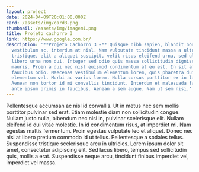 ```yaml
---
layout: project
date: 2024-04-09T20:01:00.000Z
card: /assets/img/card3.png
thumbnail: /assets/img/imagem1.png
title: Projeto cachorro 3
link: https://www.google.com.br/
description: '**Projeto Cachorro 3 -** Quisque nibh sapien, blandit non
  vestibulum ac, interdum at nisl. Nam vulputate tincidunt massa a ultricies. Ut
  tristique, elit a aliquet suscipit, velit risus eleifend urna, sed ullamcorper
  libero urna non dui. Integer sed odio quis massa sollicitudin dignissim in nec
  mauris. Proin a dui nec nisl euismod condimentum at eu est. In sit amet
  faucibus odio. Maecenas vestibulum elementum lorem, quis pharetra dui
  elementum vel. Morbi ac varius lorem. Nulla cursus porttitor ex in lacinia.
  Aenean non tortor id mi convallis tincidunt. Interdum et malesuada fames ac
  ante ipsum primis in faucibus. Aenean a sem augue. Nam ut sem nisi.'
---
```


Pellentesque accumsan ac nisl id convallis. Ut in metus nec sem mollis porttitor pulvinar sed erat. Etiam molestie diam non sollicitudin congue. Nullam justo nulla, bibendum nec nisi in, pulvinar scelerisque elit. Nullam eleifend id dui vitae molestie. In id condimentum risus, at imperdiet mi. Nam egestas mattis fermentum. Proin egestas vulputate leo et aliquet. Donec nec nisi at libero pretium commodo id ut tellus. Pellentesque a sodales tellus. Suspendisse tristique scelerisque arcu in ultricies. Lorem ipsum dolor sit amet, consectetur adipiscing elit. Sed lacus libero, tempus sed sollicitudin quis, mollis a erat. Suspendisse neque arcu, tincidunt finibus imperdiet vel, imperdiet vel massa.
